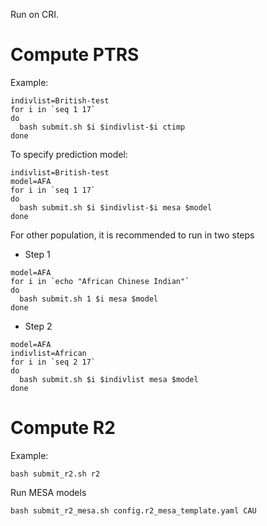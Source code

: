 Run on CRI.

# Compute PTRS

Example:

```
indivlist=British-test
for i in `seq 1 17`
do 
  bash submit.sh $i $indivlist-$i ctimp
done
```

To specify prediction model:

```
indivlist=British-test
model=AFA
for i in `seq 1 17`
do 
  bash submit.sh $i $indivlist-$i mesa $model
done
```

For other population, it is recommended to run in two steps

* Step 1

```
model=AFA
for i in `echo "African Chinese Indian"`
do
  bash submit.sh 1 $i mesa $model
done
```

* Step 2

```
model=AFA
indivlist=African
for i in `seq 2 17`
do
  bash submit.sh $i $indivlist mesa $model
done
```

# Compute R2

Example:

```
bash submit_r2.sh r2
```

Run MESA models

```
bash submit_r2_mesa.sh config.r2_mesa_template.yaml CAU
```
